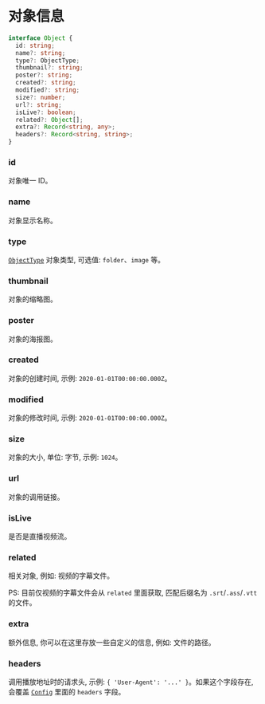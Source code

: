 # 对象信息

```typescript
interface Object {
  id: string;
  name?: string;
  type?: ObjectType;
  thumbnail?: string;
  poster?: string;
  created?: string;
  modified?: string;
  size?: number;
  url?: string;
  isLive?: boolean;
  related?: Object[];
  extra?: Record<string, any>;
  headers?: Record<string, string>;
}
```

### id

对象唯一 ID。

### name

对象显示名称。

### type

[`ObjectType`](./object-type.md) 对象类型, 可选值: `folder`、`image` 等。

### thumbnail

对象的缩略图。

### poster

对象的海报图。

### created

对象的创建时间, 示例: `2020-01-01T00:00:00.000Z`。

### modified

对象的修改时间, 示例: `2020-01-01T00:00:00.000Z`。

### size

对象的大小, 单位: 字节, 示例: `1024`。

### url

对象的调用链接。

### isLive

是否是直播视频流。

### related

相关对象, 例如: 视频的字幕文件。

PS: 目前仅视频的字幕文件会从 `related` 里面获取, 匹配后缀名为 `.srt`/`.ass`/`.vtt` 的文件。

### extra

额外信息, 你可以在这里存放一些自定义的信息, 例如: 文件的路径。

### headers

调用播放地址时的请求头, 示例: `{ 'User-Agent': '...' }`。如果这个字段存在, 会覆盖 [`Config`](./config.md) 里面的 `headers` 字段。
